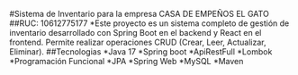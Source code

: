 #Sistema de Inventario para la empresa CASA DE EMPEÑOS EL GATO
##RUC: 10612775177
*Este proyecto es un sistema completo de gestión de inventario desarrollado con Spring Boot en el backend y React en el frontend. Permite realizar operaciones CRUD (Crear, Leer, Actualizar, Eliminar).
##Tecnologias
*Java 17
*Spring boot
*ApiRestFull
*Lombok
*Programación Funcional
*JPA
*Spring Web
*MySQL
*Maven
